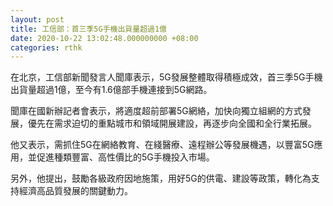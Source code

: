 ```yaml
---
layout: post
title: 工信部：首三季5G手機出貨量超過1億
date: 2020-10-22 13:02:48.000000000 +08:00
categories: rthk
---
```


在北京，工信部新聞發言人聞庫表示，5G發展整體取得積極成效，首三季5G手機出貨量超過1億，至今有1.6億部手機連接到5G網路。

聞庫在國新辦記者會表示，將適度超前部署5G網絡，加快向獨立組網的方式發展，優先在需求迫切的重點城市和領域開展建設，再逐步向全國和全行業拓展。

他又表示，需抓住5G在網絡教育、在綫醫療、遠程辦公等發展機遇，以豐富5G應用，並促進種類豐富、高性價比的5G手機投入市場。

另外，他提出，鼓勵各級政府因地施策，用好5G的供電、建設等政策，轉化為支持經濟高品質發展的關鍵動力。
